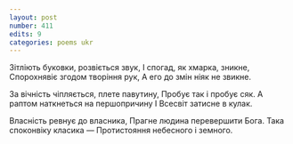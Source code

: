 ```yaml
---
layout: post
number: 411
edits: 9
categories: poems ukr
---
```


Зітліють буковки, розвіється звук,
І спогад, як хмарка, зникне,
Спорохнявіє згодом творіння рук,
А его до змін ніяк не звикне.

За вічність чіпляється, плете павутину,
Пробує так і пробує сяк.
А раптом наткнеться на першопричину
І Всесвіт затисне в кулак.

Власність ревнує до власника,
Прагне людина перевершити Бога.
Така споконвіку класика —
Протистояння небесного і земного.
